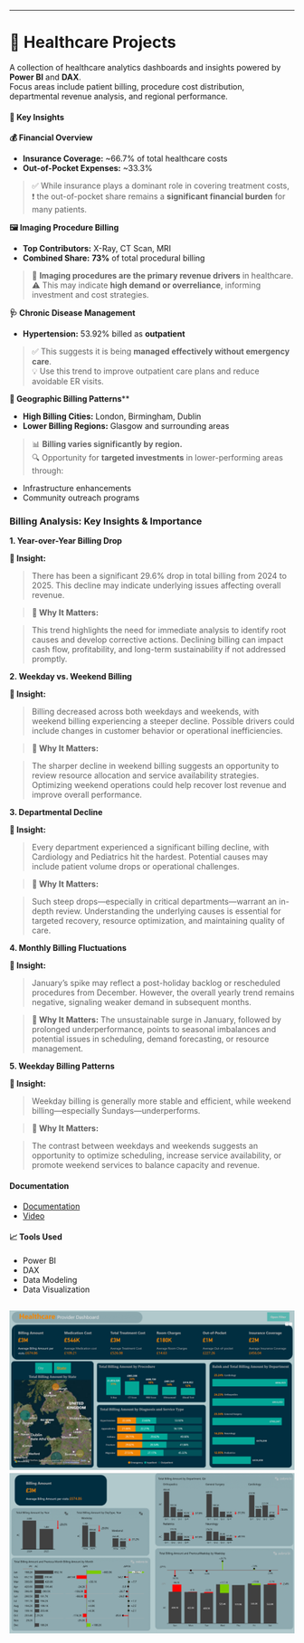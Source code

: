 
---
# 🏥 Healthcare Projects

A collection of healthcare analytics dashboards and insights powered by **Power BI** and **DAX**.  
Focus areas include patient billing, procedure cost distribution, departmental revenue analysis, and regional performance.


#### 📌 Key Insights

 **💰 Financial Overview**

 
- **Insurance Coverage:** ~66.7% of total healthcare costs
- **Out-of-Pocket Expenses:** ~33.3%
> ✅ While insurance plays a dominant role in covering treatment costs,  
> ❗ the out-of-pocket share remains a **significant financial burden** for many patients.



**🖼️ Imaging Procedure Billing**


- **Top Contributors:** X-Ray, CT Scan, MRI
- **Combined Share:** **73%** of total procedural billing  
> 🧠 **Imaging procedures are the primary revenue drivers** in healthcare.  
> ⚠️ This may indicate **high demand or overreliance**, informing investment and cost strategies.


**🩺 Chronic Disease Management**


- **Hypertension:** 53.92% billed as **outpatient**  
> ✅ This suggests it is being **managed effectively without emergency care**.  
> 💡 Use this trend to improve outpatient care plans and reduce avoidable ER visits.



**🧭 Geographic Billing Patterns****
- **High Billing Cities:** London, Birmingham, Dublin  
- **Lower Billing Regions:** Glasgow and surrounding areas  
> 📊 **Billing varies significantly by region.**  
> 🔍 Opportunity for **targeted investments** in lower-performing areas through:
  - Infrastructure enhancements
  - Community outreach programs

    
### Billing Analysis: Key Insights & Importance



 **1. Year-over-Year Billing Drop**

**🧾 Insight:**


> There has been a significant 29.6% drop in total billing from 2024 to 2025. This decline may indicate underlying issues affecting overall revenue.


 > **📌 Why It Matters:**
 
> This trend highlights the need for immediate analysis to identify root causes and develop corrective actions. Declining billing can impact cash flow, profitability, and long-term sustainability if not addressed promptly.



**2. Weekday vs. Weekend Billing**


**🧾 Insight:**


> Billing decreased across both weekdays and weekends, with weekend billing experiencing a steeper decline. Possible drivers could include changes in customer behavior or operational inefficiencies.


>  **📌 Why It Matters:**
 
> The sharper decline in weekend billing suggests an opportunity to review resource allocation and service availability strategies. Optimizing weekend operations could help recover lost revenue and improve overall performance.


**3. Departmental Decline**


**🧾 Insight:**


> Every department experienced a significant billing decline, with Cardiology and Pediatrics hit the hardest. Potential causes may include patient volume drops or operational challenges.

 > **📌 Why It Matters:**
 
 > Such steep drops—especially in critical departments—warrant an in-depth review. Understanding the underlying causes is essential for targeted recovery, resource optimization, and maintaining quality of care.



**4. Monthly Billing Fluctuations**


**🧾 Insight:**

> January’s spike may reflect a post-holiday backlog or rescheduled procedures from December. However, the overall yearly trend remains negative, signaling weaker demand in subsequent months.

 >  **📌 Why It Matters:**
> The unsustainable surge in January, followed by prolonged underperformance, points to seasonal imbalances and potential issues in scheduling, demand forecasting, or resource management.


**5. Weekday Billing Patterns**


**🧾 Insight:**
> Weekday billing is generally more stable and efficient, while weekend billing—especially Sundays—underperforms.


>  **📌 Why It Matters:**
 
> The contrast between weekdays and weekends suggests an opportunity to optimize scheduling, increase service availability, or promote weekend services to balance capacity and revenue.

    
#### Documentation
- [Documentation](Doc/HospitalBilling.pdf)
- [Video](https://www.linkedin.com/posts/hegazy-ahmed_powerbi-dax-dataanalytics-activity-7330721837372403712-aQRb?utm_source=share&utm_medium=member_desktop&rcm=ACoAADcRge4BCiq6ISTAKxBtggfkK4mfvjG5IyA)


#### 📈 Tools Used
- Power BI  
- DAX  
- Data Modeling  
- Data Visualization

![](Pic/TotalBilling.png)  ![](Pic/compare.png)
---
